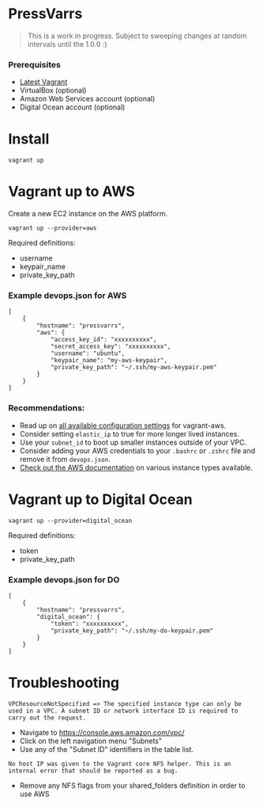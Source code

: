 # PressVarrs

> This is a work in progress. Subject to sweeping changes at random intervals until the 1.0.0 :)

### Prerequisites
- [Latest Vagrant](http://vagrantup.com)
- VirtualBox (optional)
- Amazon Web Services account (optional)
- Digital Ocean account (optional)

# Install
```
vagrant up
````

# Vagrant up to AWS
Create a new EC2 instance on the AWS platform.

```
vagrant up --provider=aws
```

Required definitions:

- username
- keypair_name
- private_key_path


### Example devops.json for AWS

```
[
    {
        "hostname": "pressvarrs",
        "aws": {
            "access_key_id": "xxxxxxxxxx",
            "secret_access_key": "xxxxxxxxxx",
            "username": "ubuntu",
            "keypair_name": "my-aws-keypair",
            "private_key_path": "~/.ssh/my-aws-keypair.pem"
        }
    }
]
```

### Recommendations:

- Read up on [all available configuration settings](https://github.com/mitchellh/vagrant-aws) for vagrant-aws.
- Consider setting `elastic_ip` to true for more longer lived instances.
- Use your `subnet_id` to boot up smaller instances outside of your VPC.
- Consider adding your AWS credentials to your `.bashrc` or `.zshrc` file and remove it from `devops.json`.
- [Check out the AWS documentation](http://aws.amazon.com/ec2/instance-types/) on various instance types available.


# Vagrant up to Digital Ocean

```
vagrant up --provider=digital_ocean
```
Required definitions:

- token
- private_key_path

### Example devops.json for DO

```
[
    {
        "hostname": "pressvarrs",
        "digital_ocean": {
            "token": "xxxxxxxxxx",
            "private_key_path": "~/.ssh/my-do-keypair.pem"
        }
    }
]
```


# Troubleshooting

```
VPCResourceNotSpecified => The specified instance type can only be used in a VPC. A subnet ID or network interface ID is required to carry out the request.
```
   - Navigate to https://console.aws.amazon.com/vpc/
   - Click on the left navigation menu "Subnets"
   - Use any of the "Subnet ID" identifiers in the table list.

```
No host IP was given to the Vagrant core NFS helper. This is an internal error that should be reported as a bug.
```
   - Remove any NFS flags from your shared_folders definition in order to use AWS
